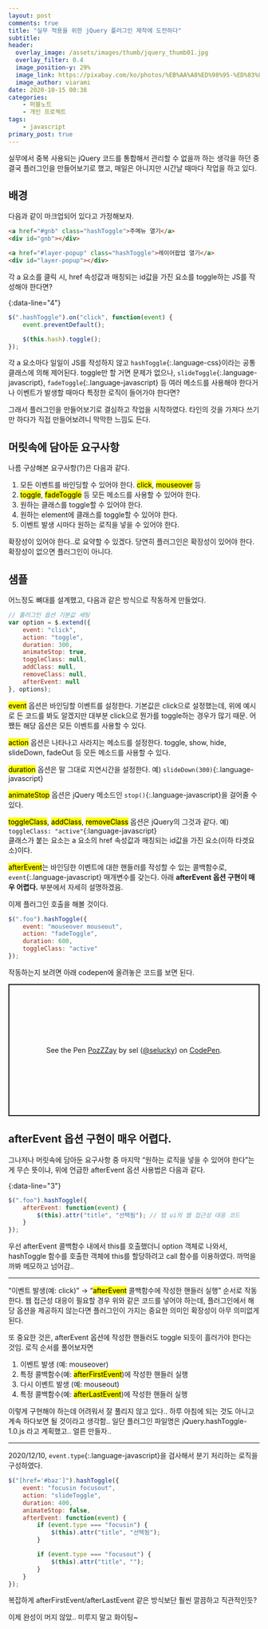 ```yaml
---
layout: post
comments: true
title: "실무 적용을 위한 jQuery 플러그인 제작에 도전하다"
subtitle:
header:
  overlay_image: /assets/images/thumb/jquery_thumb01.jpg
  overlay_filter: 0.4
  image_position-y: 29%
  image_link: https://pixabay.com/ko/photos/%EB%AA%A8%ED%98%95-%ED%83%80%EC%9D%B4%ED%94%84-%EB%9D%BC%EC%9D%B4%ED%84%B0-%EB%8B%A8%EC%96%B4-5281991/
  image_author: viarami
date: 2020-10-15 00:38
categories:
    - 퍼블노트
    - 개인 프로젝트
tags:
    - javascript
primary_post: true
---
```


실무에서 중복 사용되는 jQuery 코드를 통합해서 관리할 수 없을까 하는 생각을 하던 중 결국 플러그인을 만들어보기로 했고, 매일은 아니지만 시간날 때마다 작업을 하고 있다.

## 배경

다음과 같이 마크업되어 있다고 가정해보자.

```html
<a href="#gnb" class="hashToggle">주메뉴 열기</a>
<div id="gnb"></div>

<a href="#layer-popup" class="hashToggle">레이어팝업 열기</a>
<div id="layer-popup"></div>
```

각 a 요소를 클릭 시, href 속성값과 매칭되는 id값을 가진 요소를 toggle하는 JS를 작성해야 한다면?

{:data-line="4"}
```javascript
$(".hashToggle").on("click", function(event) {
    event.preventDefault();

    $(this.hash).toggle();
});
```

각 a 요소마다 일일이 JS를 작성하지 않고 ```hashToggle```{:.language-css}이라는 공통 클래스에 의해 제어된다. toggle만 할 거면 문제가 없으나, ```slideToggle```{:.language-javascript}, ```fadeToggle```{:.language-javascript} 등 여러 메소드를 사용해야 한다거나 이벤트가 발생할 때마다 특정한 로직이 들어가야 한다면?

그래서 플러그인을 만들어보기로 결심하고 작업을 시작하였다. 타인의 것을 가져다 쓰기만 하다가 직접 만들어보려니 막막한 느낌도 든다.

## 머릿속에 담아둔 요구사항

나름 구상해본 요구사항(?)은 다음과 같다.

1. 모든 이벤트를 바인딩할 수 있어야 한다. <mark>click</mark>, <mark>mouseover</mark> 등
2. <mark>toggle</mark>, <mark>fadeToggle</mark> 등 모든 메소드를 사용할 수 있어야 한다.
3. 원하는 클래스를 toggle할 수 있어야 한다.
4. 원하는 element에 클래스를 toggle할 수 있어야 한다.
5. 이벤트 발생 시마다 원하는 로직을 넣을 수 있어야 한다.

확장성이 있어야 한다..로 요약할 수 있겠다. 당연히 플러그인은 확장성이 있어야 한다. 확장성이 없으면 플러그인이 아니다.

## 샘플

어느정도 뼈대를 설계했고, 다음과 같은 방식으로 작동하게 만들었다.

```javascript
// 플러그인 옵션 기본값 세팅
var option = $.extend({
    event: "click",
    action: "toggle",
    duration: 300,
    animateStop: true,
    toggleClass: null,
    addClass: null,
    removeClass: null,
    afterEvent: null
}, options);
```

<mark>event</mark> 옵션은 바인딩할 이벤트를 설정한다. 기본값은 click으로 설정했는데, 위에 예시로 든 코드를 봐도 알겠지만 대부분 click으로 뭔가를 toggle하는 경우가 많기 때문. 어쨌든 해당 옵션은 모든 이벤트를 사용할 수 있다.

<mark>action</mark> 옵션은 나타나고 사라지는 메소드를 설정한다. toggle, show, hide, slideDown, fadeOut 등 모든 메소드를 사용할 수 있다.

<mark>duration</mark> 옵션은 말 그대로 지연시간을 설정한다. 예) ```slideDown(300)```{:.language-javascript}

<mark>animateStop</mark> 옵션은 jQuery 메소드인 ```stop()```{:.language-javascript}을 걸어줄 수 있다.

<mark>toggleClass</mark>, <mark>addClass</mark>, <mark>removeClass</mark> 옵션은 jQuery의 그것과 같다. 예) ```toggleClass: "active"```{:language-javascript}  
클래스가 붙는 요소는 a 요소의 href 속성값과 매칭되는 id값을 가진 요소(이하 타겟요소)이다.

<mark>afterEvent</mark>는 바인딩한 이벤트에 대한 핸들러를 작성할 수 있는 콜백함수로, ```event```{:.language-javascript} 매개변수를 갖는다. 아래 **afterEvent 옵션 구현이 매우 어렵다.** 부분에서 자세히 설명하겠음.

이제 플러그인 호출을 해볼 것이다.

```javascript
$(".foo").hashToggle({
    event: "mouseover mouseout",
    action: "fadeToggle",
    duration: 600,
    toggleClass: "active"
});
```

작동하는지 보려면 아래 codepen에 올려놓은 코드를 보면 된다.

<p class="codepen" data-height="265" data-theme-id="default" data-default-tab="js,result" data-user="selucky" data-slug-hash="PozZZay" style="height: 265px; box-sizing: border-box; display: flex; align-items: center; justify-content: center; border: 2px solid; margin: 1em 0; padding: 1em;" data-pen-title="PozZZay">
  <span>See the Pen <a href="https://codepen.io/selucky/pen/PozZZay">
  PozZZay</a> by sel (<a href="https://codepen.io/selucky">@selucky</a>)
  on <a href="https://codepen.io">CodePen</a>.</span>
</p>
<script async src="https://static.codepen.io/assets/embed/ei.js"></script>

## afterEvent 옵션 구현이 매우 어렵다.

그나저나 머릿속에 담아둔 요구사항 중 마지막 &ldquo;원하는 로직을 넣을 수 있어야 한다&rdquo;는 게 무슨 뜻이냐, 위에 언급한 afterEvent 옵션 사용법은 다음과 같다.

{:data-line="3"}
```javascript
$(".foo").hashToggle({
    afterEvent: function(event) {
        $(this).attr("title", "선택됨"); // 탭 ui의 웹 접근성 대응 코드
    }
});
```

우선 afterEvent 콜백함수 내에서 this를 호출했더니 option 객체로 나와서, hashToggle 함수를 호출한 객체에 this를 할당하려고 call 함수를 이용하였다. 까먹을까봐 메모하고 넘어감..

---

&ldquo;이벤트 발생(예: click)&rdquo; &rarr; &ldquo;<mark>afterEvent</mark> 콜백함수에 작성한 핸들러 실행&rdquo; 순서로 작동한다. 웹 접근성 대응이 필요할 경우 위와 같은 코드를 넣어야 하는데, 플러그인에서 해당 옵션을 제공하지 않는다면 플러그인이 가지는 중요한 의미인 확장성이 아무 의미없게 된다.

또 중요한 것은, afterEvent 옵션에 작성한 핸들러도 toggle 되듯이 흘러가야 한다는 것임. 로직 순서를 풀어보자면

1. 이벤트 발생 (예: mouseover)
2. 특정 콜백함수(예: <mark>afterFirstEvent</mark>)에 작성한 핸들러 실행
3. 다시 이벤트 발생 (예: mouseout)
4. 특정 콜백함수(예: <mark>afterLastEvent</mark>)에 작성한 핸들러 실행

이렇게 구현해야 하는데 어려워서 잘 풀리지 않고 있다.. 하루 아침에 되는 것도 아니고 계속 하다보면 될 것이라고 생각함.. 일단 플러그인 파일명은 jQuery.hashToggle-1.0.js 라고 계획했고.. 얼른 만들자..

---

2020/12/10, ```event.type```{:.language-javascript}을 검사해서 분기 처리하는 로직을 구성하였다.

```javascript
$("[href='#baz']").hashToggle({
    event: "focusin focusout",
    action: "slideToggle",
    duration: 400,
    animateStop: false,
    afterEvent: function(event) {
        if (event.type === "focusin") {
            $(this).attr("title", "선택됨");
        }

        if (event.type === "focusout") {
            $(this).attr("title", "");
        }
    }
});
```

복잡하게 afterFirstEvent/afterLastEvent 같은 방식보단 훨씬 깔끔하고 직관적인듯?

이제 완성이 머지 않았.. 미루지 말고 화이팅~